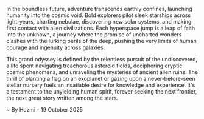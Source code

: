 
In the boundless future, adventure transcends earthly confines, launching humanity into the cosmic void. Bold explorers pilot sleek starships across light-years, charting nebulae, discovering new solar systems, and making first contact with alien civilizations. Each hyperspace jump is a leap of faith into the unknown, a journey where the promise of uncharted wonders clashes with the lurking perils of the deep, pushing the very limits of human courage and ingenuity across galaxies.

This grand odyssey is defined by the relentless pursuit of the undiscovered, a life spent navigating treacherous asteroid fields, deciphering cryptic cosmic phenomena, and unraveling the mysteries of ancient alien ruins. The thrill of planting a flag on an exoplanet or gazing upon a never-before-seen stellar nursery fuels an insatiable desire for knowledge and experience. It's a testament to the unyielding human spirit, forever seeking the next frontier, the next great story written among the stars.

~ By Hozmi - 19 October 2025
